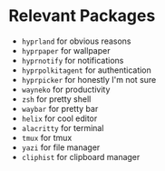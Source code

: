 # Relevant Packages

- `hyprland` for obvious reasons
- `hyprpaper` for wallpaper
- `hyprnotify` for notifications
- `hyprpolkitagent` for authentication
- `hyprpicker` for honestly I'm not sure
- `wayneko` for productivity
- `zsh` for pretty shell
- `waybar` for pretty bar
- `helix` for cool editor
- `alacritty` for terminal
- `tmux` for tmux
- `yazi` for file manager
- `cliphist` for clipboard manager
